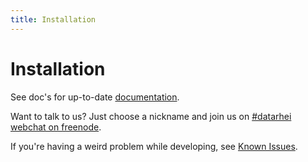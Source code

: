 ```yaml
---
title: Installation
---
```

# Installation

See doc's for up-to-date [documentation](https://github.com/datarhei/small-restreamer-internal/tree/master/docs).  

Want to talk to us? Just choose a nickname and join us on <a target= "_blank" href="https://webchat.freenode.net/?channels=datarhei">#datarhei webchat on freenode</a>.  

If you're having a weird problem while developing, see [Known Issues](../restreamer/issues).